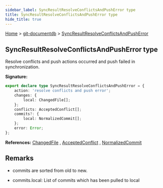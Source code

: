 ```yaml
---
sidebar_label: SyncResultResolveConflictsAndPushError type
title: SyncResultResolveConflictsAndPushError type
hide_title: true
---
```


[Home](./index.md) &gt; [git-documentdb](./git-documentdb.md) &gt; [SyncResultResolveConflictsAndPushError](./git-documentdb.syncresultresolveconflictsandpusherror.md)

## SyncResultResolveConflictsAndPushError type

Resolve conflicts and push actions occurred and push failed in synchronization.

<b>Signature:</b>

```typescript
export declare type SyncResultResolveConflictsAndPushError = {
    action: 'resolve conflicts and push error';
    changes: {
        local: ChangedFile[];
    };
    conflicts: AcceptedConflict[];
    commits?: {
        local: NormalizedCommit[];
    };
    error: Error;
};
```
<b>References:</b> [ChangedFile](./git-documentdb.changedfile.md) , [AcceptedConflict](./git-documentdb.acceptedconflict.md) , [NormalizedCommit](./git-documentdb.normalizedcommit.md)

## Remarks

- commits are sorted from old to new.

- commits.local: List of commits which has been pulled to local

